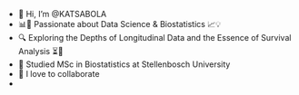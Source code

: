 - 👋 Hi, I’m @KATSABOLA
- 📊🧬 Passionate about Data Science & Biostatistics 📈💡
- 🔍 Exploring the Depths of Longitudinal Data and the Essence of Survival Analysis ⏳🔬
- 🌱 Studied MSc in Biostatistics at Stellenbosch University
- 💞️ I love to collaborate
-

<!---
KATSABOLA/KATSABOLA is a ✨ special ✨ repository because its `README.md` (this file) appears on your GitHub profile.
You can click the Preview link to take a look at your changes.
--->
